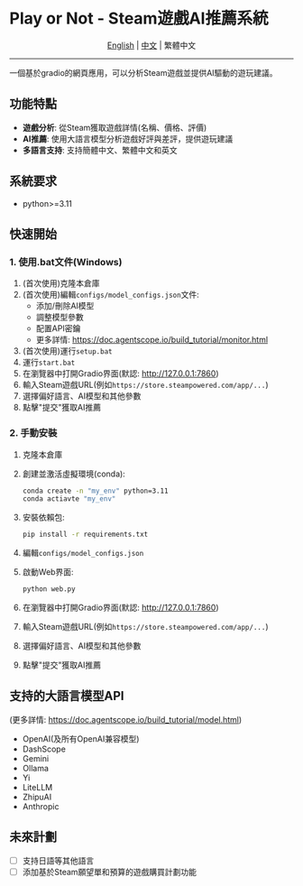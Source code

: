 # Play or Not - Steam遊戲AI推薦系統

<a name="readme-top"></a>

<div align="center">

[English](README.md) | [中文](README_CN.md) | 繁體中文

</div>

---

一個基於gradio的網頁應用，可以分析Steam遊戲並提供AI驅動的遊玩建議。

## 功能特點

- **遊戲分析**: 從Steam獲取遊戲詳情(名稱、價格、評價)
- **AI推薦**: 使用大語言模型分析遊戲好評與差評，提供遊玩建議
- **多語言支持**: 支持簡體中文、繁體中文和英文

## 系統要求

- python>=3.11

## 快速開始

### 1. 使用.bat文件(Windows)

1. (首次使用)克隆本倉庫
2. (首次使用)編輯`configs/model_configs.json`文件:
   - 添加/刪除AI模型
   - 調整模型參數
   - 配置API密鑰
   - 更多詳情: https://doc.agentscope.io/build_tutorial/monitor.html
3. (首次使用)運行`setup.bat`
4. 運行`start.bat`
5. 在瀏覽器中打開Gradio界面(默認: http://127.0.0.1:7860)
6. 輸入Steam遊戲URL(例如`https://store.steampowered.com/app/...`)
7. 選擇偏好語言、AI模型和其他參數
8. 點擊"提交"獲取AI推薦

### 2. 手動安裝

1. 克隆本倉庫

2. 創建並激活虛擬環境(conda):

   ```bash
   conda create -n "my_env" python=3.11
   conda actiavte "my_env"
   ```

3. 安裝依賴包:

   ```bash
   pip install -r requirements.txt
   ```

4. 編輯`configs/model_configs.json`

5. 啟動Web界面:

   ```bash
   python web.py
   ```

6. 在瀏覽器中打開Gradio界面(默認: http://127.0.0.1:7860)

7. 輸入Steam遊戲URL(例如`https://store.steampowered.com/app/...`)

8. 選擇偏好語言、AI模型和其他參數

9. 點擊"提交"獲取AI推薦

## 支持的大語言模型API

(更多詳情: https://doc.agentscope.io/build_tutorial/model.html)

- OpenAI(及所有OpenAI兼容模型)
- DashScope
- Gemini
- Ollama
- Yi
- LiteLLM
- ZhipuAI
- Anthropic

## 未來計劃

- [ ] 支持日語等其他語言
- [ ] 添加基於Steam願望單和預算的遊戲購買計劃功能
